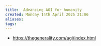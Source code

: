 ```yaml
---
title:  Advancing AGI for humanity
created: Monday 14th April 2025 21:06
aliases: 
tags: 
---
```

- https://thegenerality.com/agi/index.html